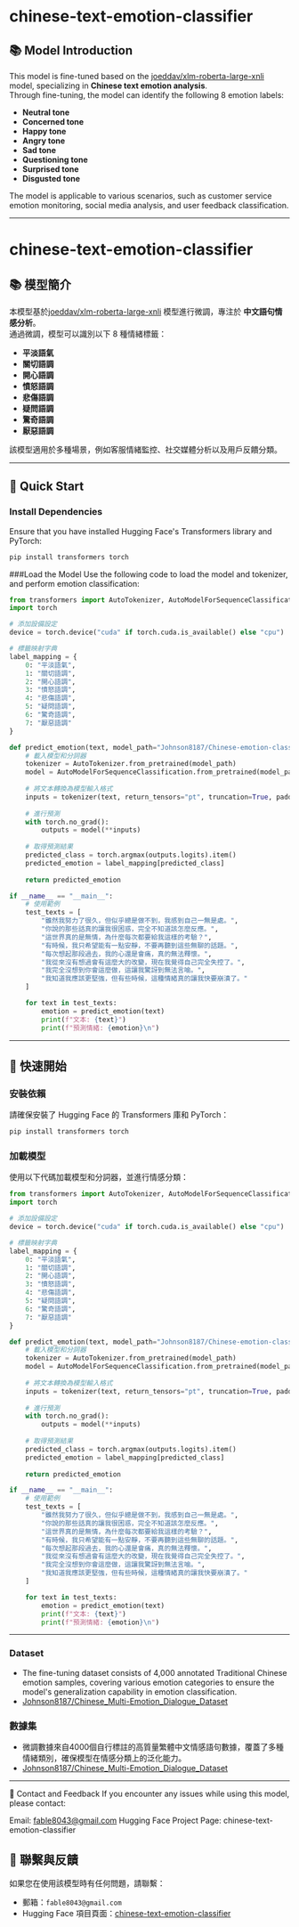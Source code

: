 # chinese-text-emotion-classifier

## 📚 Model Introduction

This model is fine-tuned based on the [joeddav/xlm-roberta-large-xnli](https://huggingface.co/joeddav/xlm-roberta-large-xnli) model, specializing in **Chinese text emotion analysis**.  
Through fine-tuning, the model can identify the following 8 emotion labels:
- **Neutral tone**
- **Concerned tone**
- **Happy tone**
- **Angry tone**
- **Sad tone**
- **Questioning tone**
- **Surprised tone**
- **Disgusted tone**

The model is applicable to various scenarios, such as customer service emotion monitoring, social media analysis, and user feedback classification.

---
# chinese-text-emotion-classifier

## 📚 模型簡介
本模型基於[joeddav/xlm-roberta-large-xnli](https://huggingface.co/joeddav/xlm-roberta-large-xnli) 模型進行微調，專注於 **中文語句情感分析**。  
通過微調，模型可以識別以下 8 種情緒標籤：
- **平淡語氣**
- **關切語調**
- **開心語調**
- **憤怒語調**
- **悲傷語調**
- **疑問語調**
- **驚奇語調**
- **厭惡語調**

該模型適用於多種場景，例如客服情緒監控、社交媒體分析以及用戶反饋分類。

---
## 🚀 Quick Start

### Install Dependencies
Ensure that you have installed Hugging Face's Transformers library and PyTorch:
```bash
pip install transformers torch
```

###Load the Model
Use the following code to load the model and tokenizer, and perform emotion classification:
```python
from transformers import AutoTokenizer, AutoModelForSequenceClassification
import torch

# 添加設備設定
device = torch.device("cuda" if torch.cuda.is_available() else "cpu")

# 標籤映射字典
label_mapping = {
    0: "平淡語氣",
    1: "關切語調",
    2: "開心語調",
    3: "憤怒語調",
    4: "悲傷語調",
    5: "疑問語調",
    6: "驚奇語調",
    7: "厭惡語調"
}

def predict_emotion(text, model_path="Johnson8187/Chinese-emotion-classifier"):
    # 載入模型和分詞器
    tokenizer = AutoTokenizer.from_pretrained(model_path)
    model = AutoModelForSequenceClassification.from_pretrained(model_path).to(device)  # 移動模型到設備
    
    # 將文本轉換為模型輸入格式
    inputs = tokenizer(text, return_tensors="pt", truncation=True, padding=True).to(device)  # 移動輸入到設備
    
    # 進行預測
    with torch.no_grad():
        outputs = model(**inputs)
    
    # 取得預測結果
    predicted_class = torch.argmax(outputs.logits).item()
    predicted_emotion = label_mapping[predicted_class]
    
    return predicted_emotion

if __name__ == "__main__":
    # 使用範例
    test_texts = [
        "雖然我努力了很久，但似乎總是做不到，我感到自己一無是處。",
        "你說的那些話真的讓我很困惑，完全不知道該怎麼反應。",
        "這世界真的是無情，為什麼每次都要給我這樣的考驗？",
        "有時候，我只希望能有一點安靜，不要再聽到這些無聊的話題。",
        "每次想起那段過去，我的心還是會痛，真的無法釋懷。",
        "我從來沒有想過會有這麼大的改變，現在我覺得自己完全失控了。",
        "我完全沒想到你會這麼做，這讓我驚訝到無法言喻。",
        "我知道我應該更堅強，但有些時候，這種情緒真的讓我快要崩潰了。"
    ]

    for text in test_texts:
        emotion = predict_emotion(text)
        print(f"文本: {text}")
        print(f"預測情緒: {emotion}\n")

```

---
## 🚀 快速開始

### 安裝依賴
請確保安裝了 Hugging Face 的 Transformers 庫和 PyTorch：
```bash
pip install transformers torch
```

### 加載模型
使用以下代碼加載模型和分詞器，並進行情感分類：
```python
from transformers import AutoTokenizer, AutoModelForSequenceClassification
import torch

# 添加設備設定
device = torch.device("cuda" if torch.cuda.is_available() else "cpu")

# 標籤映射字典
label_mapping = {
    0: "平淡語氣",
    1: "關切語調",
    2: "開心語調",
    3: "憤怒語調",
    4: "悲傷語調",
    5: "疑問語調",
    6: "驚奇語調",
    7: "厭惡語調"
}

def predict_emotion(text, model_path="Johnson8187/Chinese-emotion-classifier"):
    # 載入模型和分詞器
    tokenizer = AutoTokenizer.from_pretrained(model_path)
    model = AutoModelForSequenceClassification.from_pretrained(model_path).to(device)  # 移動模型到設備
    
    # 將文本轉換為模型輸入格式
    inputs = tokenizer(text, return_tensors="pt", truncation=True, padding=True).to(device)  # 移動輸入到設備
    
    # 進行預測
    with torch.no_grad():
        outputs = model(**inputs)
    
    # 取得預測結果
    predicted_class = torch.argmax(outputs.logits).item()
    predicted_emotion = label_mapping[predicted_class]
    
    return predicted_emotion

if __name__ == "__main__":
    # 使用範例
    test_texts = [
        "雖然我努力了很久，但似乎總是做不到，我感到自己一無是處。",
        "你說的那些話真的讓我很困惑，完全不知道該怎麼反應。",
        "這世界真的是無情，為什麼每次都要給我這樣的考驗？",
        "有時候，我只希望能有一點安靜，不要再聽到這些無聊的話題。",
        "每次想起那段過去，我的心還是會痛，真的無法釋懷。",
        "我從來沒有想過會有這麼大的改變，現在我覺得自己完全失控了。",
        "我完全沒想到你會這麼做，這讓我驚訝到無法言喻。",
        "我知道我應該更堅強，但有些時候，這種情緒真的讓我快要崩潰了。"
    ]

    for text in test_texts:
        emotion = predict_emotion(text)
        print(f"文本: {text}")
        print(f"預測情緒: {emotion}\n")

```

---

### Dataset
- The fine-tuning dataset consists of 4,000 annotated Traditional Chinese emotion samples, covering various emotion categories to ensure the model's generalization capability in emotion classification.
- [Johnson8187/Chinese_Multi-Emotion_Dialogue_Dataset](https://huggingface.co/datasets/Johnson8187/Chinese_Multi-Emotion_Dialogue_Dataset)


### 數據集
- 微調數據來自4000個自行標註的高質量繁體中文情感語句數據，覆蓋了多種情緒類別，確保模型在情感分類上的泛化能力。
- [Johnson8187/Chinese_Multi-Emotion_Dialogue_Dataset](https://huggingface.co/datasets/Johnson8187/Chinese_Multi-Emotion_Dialogue_Dataset)

---

🌟 Contact and Feedback
If you encounter any issues while using this model, please contact:

Email: fable8043@gmail.com
Hugging Face Project Page: chinese-text-emotion-classifier

## 🌟 聯繫與反饋
如果您在使用該模型時有任何問題，請聯繫：
- 郵箱：`fable8043@gmail.com`
- Hugging Face 項目頁面：[chinese-text-emotion-classifier](https://huggingface.co/Johnson8187/chinese-text-emotion-classifier)
